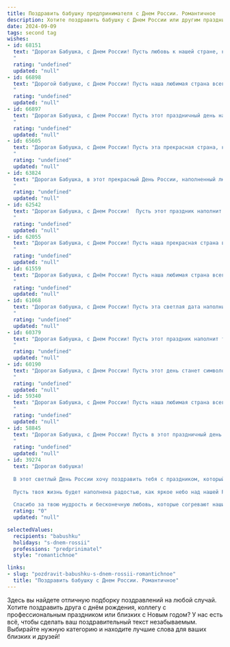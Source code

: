```yaml
---
title: Поздравить бабушку предпринимателя с Днем России. Романтичное
description: Хотите поздравить бабушку с Днем России или другим праздником? Наш ИИ создаст незабываемое поздравление, а вы обязательно выделитесь среди других.  
date: 2024-09-09
tags: second tag
wishes:
- id: 68151
  text: "Дорогая Бабушка, с Днем России! Пусть любовь к нашей стране, как и ваша любовь к семье, всегда сияет яркими красками, согревая наши сердца. Желаю Вам, чтобы Ваш предпринимательский дух приносил плоды и процветание, а каждый день был полон радостных мгновений!
  "
  rating: "undefined"
  updated: "null"
- id: 66898
  text: "Дорогой бабушке, с Днем России! Пусть наша любимая страна всегда будет для тебя символом  силы, красоты и гордости! Ты, как истинный предприниматель, строящая свою жизнь с любовью и упорством, своим примером учишь нас быть сильными, уверенными в себе и всегда стремиться к вершинам. Желаю тебе здоровья, радости и процветания!
  "
  rating: "undefined"
  updated: "null"
- id: 66897
  text: "Дорогая Бабушка, с Днем России! Пусть этот праздничный день наполнит Вашу душу таким же величием и силой, как необъятные просторы нашей Родины, а Ваше предпринимательское дело процветает и приносит радость. Пусть каждый Ваш день будет соткан из любви, заботы и благополучия!
  "
  rating: "undefined"
  updated: "null"
- id: 65605
  text: "Дорогая Бабушка, с Днем России! Пусть эта прекрасная страна, которую мы так любим, дарит тебе только добрые эмоции, а твое предприимчивое сердце бьется в унисон с ее стремительным развитием.
  "
  rating: "undefined"
  updated: "null"
- id: 63824
  text: "Дорогая Бабушка, в этот прекрасный День России, наполненный любовью к Родине, я хочу пожелать тебе,  настоящему предпринимателю и хранителю семейных ценностей,  радости, процветания и бесконечного вдохновения. Пусть наша страна всегда  будет для тебя источником гордости и  основой для реализации всех твоих светлых желаний!
  "
  rating: "undefined"
  updated: "null"
- id: 62542
  text: "Дорогая Бабушка, с Днем России!  Пусть этот праздник наполнит ваше сердце любовью к нашей стране, а душа -  радостью. Желаю вам, наш дорогой предприниматель,  процветания в делах и благополучия в семье. Пусть  каждый день будет полон счастья и вдохновения!
  "
  rating: "undefined"
  updated: "null"
- id: 62055
  text: "Дорогая Бабушка, с Днем России! Пусть наша прекрасная страна всегда вдохновляет Вас, как вдохновляет своим духом и силой настоящего предпринимателя! Желаю Вам самого светлого и доброго, пусть любовь к Родине согревает Ваше сердце, а бизнес процветает!
  "
  rating: "undefined"
  updated: "null"
- id: 61559
  text: "Дорогая Бабушка, с Днём России! Пусть наша любимая страна всегда будет сильна и красива, как Вы. Пусть Ваше сердце, полное любви к Родине,  горит ярким огнём, а Ваша предпринимательская жилка приносит Вам только успех и благополучие. С праздником!
  "
  rating: "undefined"
  updated: "null"
- id: 61068
  text: "Дорогая бабушка, с Днем России! Пусть эта светлая дата наполнит Вашу жизнь радостью, теплом и любовью. Как щедрый урожай дарит земля, пусть и Ваше предпринимательское дело приносит Вам процветание и успех.
  "
  rating: "undefined"
  updated: "null"
- id: 60379
  text: "Дорогая Бабушка, с Днем России! Пусть этот праздник наполнит твою душу теплом и гордостью за нашу Родину. Пусть твой предпринимательский дух всегда будет сильным, а верные помощники – надежными. Здоровья тебе, благополучия и новых успехов!
  "
  rating: "undefined"
  updated: "null"
- id: 60190
  text: "Дорогая Бабушка, с Днем России! Пусть этот день станет символом процветания и благополучия нашей страны, а твои предпринимательские идеи будут продолжать расцветать, как самые яркие цветы на этой прекрасной земле! 🎉
  "
  rating: "undefined"
  updated: "null"
- id: 59340
  text: "Дорогая Бабушка, с Днем России! Пусть наша любимая страна всегда будет символом  любви,  счастья и процветания, как и ты -  символ  нашей семьи,  твоей безграничной любви  и  непоколебимой веры в будущее.  Пусть в твоей  жизни,  как в жизни нашей Родины, всегда царит мир и благополучие.
  "
  rating: "undefined"
  updated: "null"
- id: 58845
  text: "Дорогая Бабушка, с Днем России! Пусть в этот праздничный день ваша душа наполнится любовью к нашей Родине, а сердце согреется теплом истинной гордости за ее достижения. Пусть предпринимательская жилка всегда приносит вам радость, а успех в делах будет вдохновлять и радовать.  Счастья вам, благополучия и всех благ!
  "
  rating: "undefined"
  updated: "null"
- id: 39274
  text: "Дорогая бабушка!
  
  В этот светлый День России хочу поздравить тебя с праздником, который символизирует единство и величие нашей страны. Ты, как истинный предприниматель, всегда стремилась к успеху и вдохновляла нас своим примером.
  
  Пусть твоя жизнь будет наполнена радостью, как яркое небо над нашей Родиной, а трудности обходят стороной, как редкие тучи над мирным полем. Желаю тебе здоровья, счастья и гармонии в душе.
  
  Спасибо за твою мудрость и бесконечную любовь, которые согревают наши сердца. С этим замечательным праздником! С любовью, твоя семья."
  rating: "0"
  updated: "null"

selectedValues:
  recipients: "babushku"
  holidays: "s-dnem-rossii"
  professions: "predprinimatel"
  style: "romantichnoe"

links:
- slug: "pozdravit-babushku-s-dnem-rossii-romantichnoe"
  title: "Поздравить бабушку с Днем России. Романтичное"
---
```


Здесь вы найдете отличную подборку поздравлений на любой случай. 
Хотите поздравить друга с днём рождения, коллегу с профессиональным праздником или близких с Новым годом? У нас есть всё, чтобы сделать ваш поздравительный текст незабываемым. Выбирайте нужную категорию и находите лучшие слова для ваших близких и друзей!
